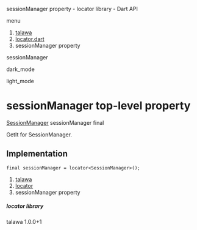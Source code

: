 




sessionManager property - locator library - Dart API







menu

1. [talawa](../index.html)
2. [locator.dart](../locator/locator-library.html)
3. sessionManager property

sessionManager


dark\_mode

light\_mode




# sessionManager top-level property


[SessionManager](../services_session_manager/SessionManager-class.html)
sessionManager
final

GetIt for SessionManager.


## Implementation

```
final sessionManager = locator<SessionManager>();
```

 


1. [talawa](../index.html)
2. [locator](../locator/locator-library.html)
3. sessionManager property

##### locator library





talawa
1.0.0+1






